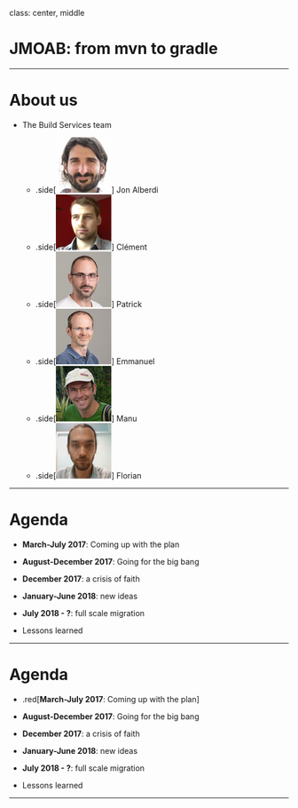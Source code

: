 
class: center, middle
# JMOAB: from mvn to gradle

---

# About us

- The Build Services team

  - .side[![Jon](imgs/j.alberdi.jpg)] Jon Alberdi
  - .side[![Clément](imgs/c.boone.png)] Clément
  - .side[![Patrick](imgs/p.bruneton.jpg)] Patrick
  - .side[![Emmanuel](imgs/e.debanne.jpg)] Emmanuel
  - .side[![Manu](imgs/e.guerin.jpg)] Manu
  - .side[![Florian](imgs/f.lherbette.jpg)] Florian

---
# Agenda

- **March-July 2017**: Coming up with the plan

- **August-December 2017**: Going for the big bang

- **December 2017**: a crisis of faith

- **January-June 2018**: new ideas

- **July 2018 - ?**: full scale migration

- Lessons learned
---
# Agenda

- .red[**March-July 2017**: Coming up with the plan]

- **August-December 2017**: Going for the big bang

- **December 2017**: a crisis of faith

- **January-June 2018**: new ideas

- **July 2018 - ?**: full scale migration

- Lessons learned
---

